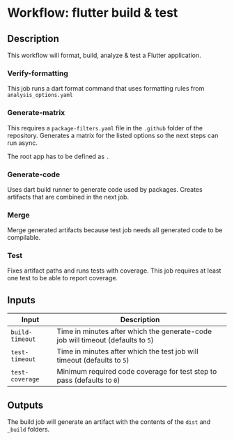 # Workflow: flutter build & test

## Description

This workflow will format, build, analyze & test a Flutter application.

### Verify-formatting

This job runs a dart format command that uses formatting rules from `analysis_options.yaml`

### Generate-matrix

This requires a `package-filters.yaml` file in the `.github` folder of the repository. Generates a matrix for the listed options so the next steps can run async. 

The root app has to be defined as `.`

### Generate-code

Uses dart build runner to generate code used by packages. Creates artifacts that are combined in the next job.

### Merge

Merge generated artifacts because test job needs all generated code to be compilable.

### Test

Fixes artifact paths and runs tests with coverage. This job requires at least one test to be able to report coverage.

## Inputs

| Input | Description |
| ----- | ----------- |
| `build-timeout` | Time in minutes after which the generate-code job will timeout (defaults to `5`) |
| `test-timeout` | Time in minutes after which the test job will timeout (defaults to `5`) |
| `test-coverage` | Minimum required code coverage for test step to pass (defaults to `0`) |

## Outputs

The build job will generate an artifact with the contents of the `dist` and `_build` folders.
